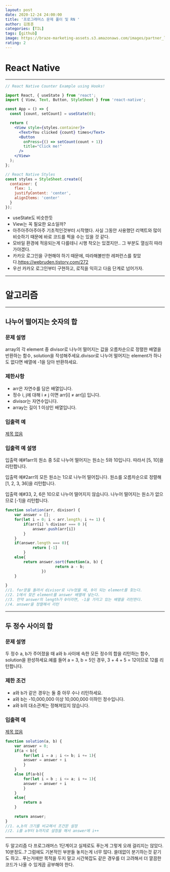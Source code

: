 ```yaml
---
layout: post
date: 2020-12-24 24:00:00
title: '프로그래머스 문제 풀이 및 RN '
author: 김동훈
categories: [TIL]
tags: [github]
image: https://braze-marketing-assets.s3.amazonaws.com/images/partner_logos/react-native.png
rating: 2
---
```


# React Native
---
```jsx
// React Native Counter Example using Hooks!

import React, { useState } from 'react';
import { View, Text, Button, StyleSheet } from 'react-native';

const App = () => {
  const [count, setCount] = useState(0);

  return (
    <View style={styles.container}>
      <Text>You clicked {count} times</Text>
      <Button
        onPress={() => setCount(count + 1)}
        title="Click me!"
      />
    </View>
  );
};

// React Native Styles
const styles = StyleSheet.create({
  container: {
    flex: 1,
    justifyContent: 'center',
    alignItems: 'center'
  }
});
```

- useState도 비슷한듯
- View는 꼭 필요한 요소일까?
- 아주아주아주아주 기초적인것부터 시작했다. 사실 그동안 사용했던 리액트와 많이 비슷하기 때문에 바로 코드를 찍을 수는 있을 것 같다. 
- 모바일 환경에 적응되는게 다를테니 시행 착오는 있겠지만.. 그 부분도 열심히 따라가야겠다.
- 카카오 로그인을 구현해야 하기 때문에, 따라해볼만한 레퍼런스를 찾았다.https://webruden.tistory.com/272
- 우선 카카오 로그인부터 구현하고, 로직을 익히고 다음 단계로 넘어가자.



---

# 알고리즘
---
## 나누어 떨어지는 숫자의 합

### **문제 설명**

array의 각 element 중 divisor로 나누어 떨어지는 값을 오름차순으로 정렬한 배열을 반환하는 함수, solution을 작성해주세요.divisor로 나누어 떨어지는 element가 하나도 없다면 배열에 -1을 담아 반환하세요.

### 제한사항

- arr은 자연수를 담은 배열입니다.
- 정수 i, j에 대해 i ≠ j 이면 arr[i] ≠ arr[j] 입니다.
- divisor는 자연수입니다.
- array는 길이 1 이상인 배열입니다.

### 입출력 예

[제목 없음](https://www.notion.so/4bbe56867acb495692f6267a6b019535)

### 입출력 예 설명

입출력 예#1arr의 원소 중 5로 나누어 떨어지는 원소는 5와 10입니다. 따라서 [5, 10]을 리턴합니다.

입출력 예#2arr의 모든 원소는 1으로 나누어 떨어집니다. 원소를 오름차순으로 정렬해 [1, 2, 3, 36]을 리턴합니다.

입출력 예#33, 2, 6은 10으로 나누어 떨어지지 않습니다. 나누어 떨어지는 원소가 없으므로 [-1]을 리턴합니다.

```jsx
function solution(arr, divisor) {
    var answer = [];
    for(let i = 0; i < arr.length; i += 1) {
        if(arr[i] % divisor === 0 ){
            answer.push(arr[i])
        }
    }
    if(answer.length === 0){
			return [-1]
		}
    else{
        return answer.sort(function(a, b) {
					  return a - b;
				})
    }
    
}
//1. for문을 돌려서 divisor로 나누었을 때, 0이 되는 element를 찾는다.
//2. 1에서 찾은 element를 answer 배열에 넣는다.
//3. 만약 answer의 length가 0이라면, -1을 가지고 있는 배열을 리턴한다.
//4. answer을 정렬해서 리턴

```


---
## 두 정수 사이의 합

### **문제 설명**

두 정수 a, b가 주어졌을 때 a와 b 사이에 속한 모든 정수의 합을 리턴하는 함수, solution을 완성하세요.예를 들어 a = 3, b = 5인 경우, 3 + 4 + 5 = 12이므로 12를 리턴합니다.

### 제한 조건

- a와 b가 같은 경우는 둘 중 아무 수나 리턴하세요.
- a와 b는 -10,000,000 이상 10,000,000 이하인 정수입니다.
- a와 b의 대소관계는 정해져있지 않습니다.

### 입출력 예

[제목 없음](https://www.notion.so/396b7fbf55aa41848b89564cfe00808f)

```jsx
function solution(a, b) {
    var answer = 0;
    if(a < b){
        for(let i = a ; i <= b; i += 1){
        answer = answer + i
        }
    }
    else if(a>b){
        for(let i = b ; i <= a; i += 1){
        answer = answer + i
        }
    }
    else{
        return a
    }
    
    return answer;
}
//1. a,b의 크기를 비교해서 조건문 설정
//2. i를 a부터 b까지로 설정을 해서 answer에 i++
```
---

두 알고리즘 다 프로그래머스 1단계이고 실제로도 푸는게 그렇게 오래 걸리지는 않았다. 10분정도..? 
그럼에도 기본적인 부분들 놓치는게 너무 많다. 쓸데없이 분기하는것 같기도 하고.. 푸는거에만 목적을 두지 말고 시간복잡도 같은 경우를 더 고려해서 더 깔끔한 코드가 나올 수 있게끔 공부해야 한다.